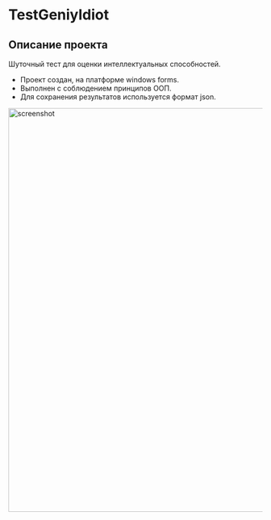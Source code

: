 # TestGeniyIdiot
## Описание проекта
Шуточный тест для оценки интеллектуальных способностей. 
- Проект создан, на платформе windows forms. 
- Выполнен с соблюдением принципов ООП. 
- Для сохранения результатов используется формат json.
<img src="https://github.com/Molostov-A/TestGeniyIdiot/blob/master/screenshots/GeniyIdiotPreview.gif" alt="screenshot" width="800">
